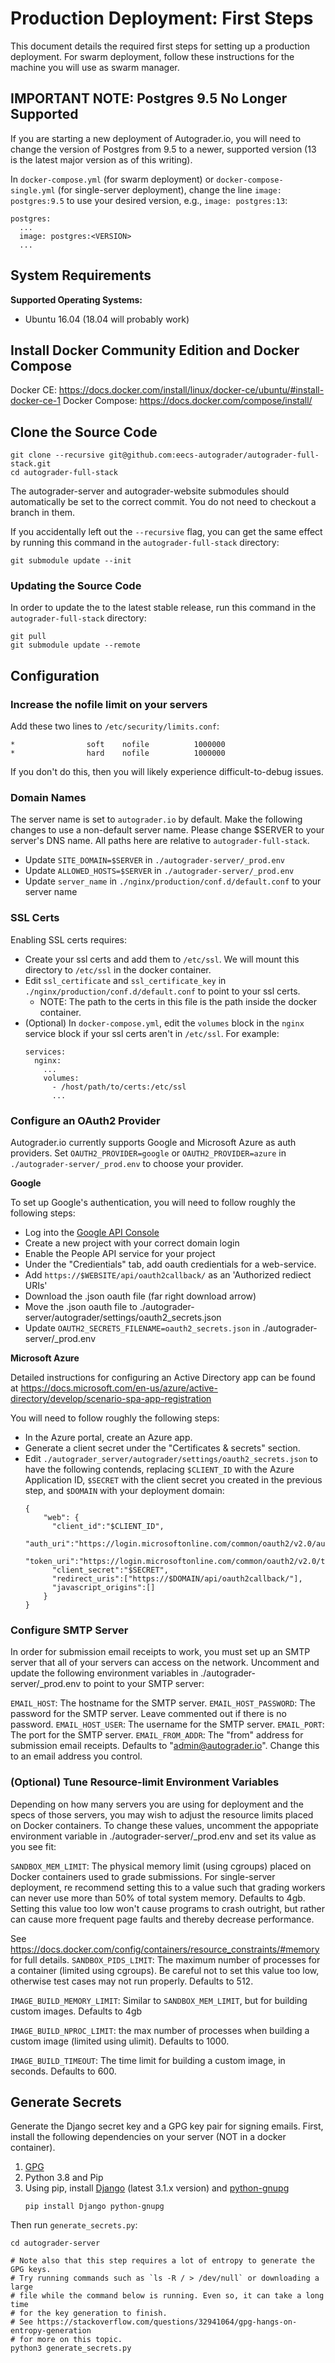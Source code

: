 # Production Deployment: First Steps

This document details the required first steps for setting up a production
deployment. For swarm deployment, follow these instructions for the machine
you will use as swarm manager.

## IMPORTANT NOTE: Postgres 9.5 No Longer Supported
If you are starting a new deployment of Autograder.io, you will need to change the version of Postgres 
from 9.5 to a newer, supported version (13 is the latest major version as of this writing).

In `docker-compose.yml` (for swarm deployment) or `docker-compose-single.yml` (for single-server deployment),
change the line `image: postgres:9.5` to use your desired version, e.g., `image: postgres:13`:
```
postgres:
  ...
  image: postgres:<VERSION>
  ...
```

## System Requirements
**Supported Operating Systems:**
- Ubuntu 16.04 (18.04 will probably work)

## Install Docker Community Edition and Docker Compose
Docker CE: https://docs.docker.com/install/linux/docker-ce/ubuntu/#install-docker-ce-1
Docker Compose: https://docs.docker.com/compose/install/

## Clone the Source Code
```
git clone --recursive git@github.com:eecs-autograder/autograder-full-stack.git
cd autograder-full-stack
```
The autograder-server and autograder-website submodules should automatically be set to the correct commit. You do not need to checkout a branch in them.

If you accidentally left out the `--recursive` flag, you can get the same effect by running this command in the `autograder-full-stack` directory:
```
git submodule update --init
```

### Updating the Source Code
In order to update the to the latest stable release, run this command in the `autograder-full-stack` directory:
```
git pull
git submodule update --remote
```

## Configuration
### Increase the nofile limit on your servers
Add these two lines to `/etc/security/limits.conf`:
```
*                soft    nofile          1000000
*                hard    nofile          1000000
```
If you don't do this, then you will likely experience difficult-to-debug issues.

### Domain Names

The server name is set to `autograder.io` by default.
Make the following changes to use a non-default server name.
Please change $SERVER to your server's DNS name. All paths here are relative to `autograder-full-stack`.

  * Update `SITE_DOMAIN=$SERVER` in `./autograder-server/_prod.env`
  * Update `ALLOWED_HOSTS=$SERVER` in `./autograder-server/_prod.env`
  * Update `server_name` in `./nginx/production/conf.d/default.conf` to your server name

### SSL Certs

Enabling SSL certs requires:
  * Create your ssl certs and add them to `/etc/ssl`. We will mount this directory to `/etc/ssl` in the docker container.
  * Edit `ssl_certificate` and `ssl_certificate_key` in  `./nginx/production/conf.d/default.conf` to point to your ssl certs.
    * NOTE: The path to the certs in this file is the path inside the docker container.
  * (Optional) In `docker-compose.yml`, edit the `volumes` block in the `nginx` service block if your ssl certs aren't in `/etc/ssl`. For example:
    ```
    services:
      nginx:
        ...
        volumes:
          - /host/path/to/certs:/etc/ssl
          ...
    ```

### Configure an OAuth2 Provider
Autograder.io currently supports Google and Microsoft Azure as auth providers.
Set `OAUTH2_PROVIDER=google` or `OAUTH2_PROVIDER=azure` in
`./autograder-server/_prod.env` to choose your provider.

**Google**

To set up Google's authentication, you will need to follow roughly the following steps:

 * Log into the [Google API Console](https://console.developers.google.com)
 * Create a new project with your correct domain login
 * Enable the People API service for your project
 * Under the "Credientials" tab, add oauth credientials for a web-service.
 * Add `https://$WEBSITE/api/oauth2callback/` as an 'Authorized rediect URIs'
 * Download the .json oauth file (far right download arrow)
 * Move the .json oauth file to ./autograder-server/autograder/settings/oauth2_secrets.json
 * Update `OAUTH2_SECRETS_FILENAME=oauth2_secrets.json` in ./autograder-server/_prod.env

**Microsoft Azure**

Detailed instructions for configuring an Active Directory app can be found at
https://docs.microsoft.com/en-us/azure/active-directory/develop/scenario-spa-app-registration

You will need to follow roughly the following steps:

* In the Azure portal, create an Azure app.
* Generate a client secret under the "Certificates & secrets" section.
* Edit `./autograder_server/autograder/settings/oauth2_secrets.json` to have
  the following contends, replacing `$CLIENT_ID` with the Azure Application ID,
  `$SECRET` with the client secret you created in the previous step, and `$DOMAIN`
  with your deployment domain:
  ```
  {
      "web": {
        "client_id":"$CLIENT_ID",
        "auth_uri":"https://login.microsoftonline.com/common/oauth2/v2.0/authorize",
        "token_uri":"https://login.microsoftonline.com/common/oauth2/v2.0/token",
        "client_secret":"$SECRET",
        "redirect_uris":["https://$DOMAIN/api/oauth2callback/"],
        "javascript_origins":[]
      }
  }
  ```

### Configure SMTP Server
In order for submission email receipts to work, you must set up an SMTP server
that all of your servers can access on the network. Uncomment and update the
following environment variables in ./autograder-server/_prod.env to point to
your SMTP server:

`EMAIL_HOST`: The hostname for the SMTP server.
`EMAIL_HOST_PASSWORD`: The password for the SMTP server. Leave commented out if
there is no password.
`EMAIL_HOST_USER`: The username for the SMTP server.
`EMAIL_PORT`: The port for the SMTP server.
`EMAIL_FROM_ADDR`: The "from" address for submission email receipts. Defaults
to "admin@autograder.io". Change this to an email address you control.

### (Optional) Tune Resource-limit Environment Variables
Depending on how many servers you are using for deployment and the specs of
those servers, you may wish to adjust the resource limits placed on Docker
containers. To change these values, uncomment the appopriate environment
variable in ./autograder-server/_prod.env and set its value as you see fit:

`SANDBOX_MEM_LIMIT`: The physical memory limit (using cgroups) placed on
Docker containers used to grade submissions. For single-server deployment,
re recommend setting this to a value such that grading workers can never use
more than 50% of total system memory. Defaults to 4gb. Setting this value too
low won't cause programs to crash outright, but rather can cause more frequent
page faults and thereby decrease performance.

See https://docs.docker.com/config/containers/resource_constraints/#memory for full details.
`SANDBOX_PIDS_LIMIT`: The maximum number of processes for a container (limited
using cgroups). Be careful not to set this value too low, otherwise test cases
may not run properly. Defaults to 512.

`IMAGE_BUILD_MEMORY_LIMIT`: Similar to `SANDBOX_MEM_LIMIT`, but for building
custom images. Defaults to 4gb

`IMAGE_BUILD_NPROC_LIMIT`: the max number of processes when building a custom
image (limited using ulimit). Defaults to 1000.

`IMAGE_BUILD_TIMEOUT`: The time limit for building a custom image, in seconds.
Defaults to 600.

## Generate Secrets
Generate the Django secret key and a GPG key pair for signing emails.
First, install the following dependencies on your server (NOT in a docker container).
1. [GPG](https://gnupg.org/)
2. Python 3.8 and Pip
3. Using pip, install [Django](https://www.djangoproject.com/download/) (latest 3.1.x version) and [python-gnupg](https://pypi.org/project/python-gnupg/)
    ```
    pip install Django python-gnupg
    ```

Then run `generate_secrets.py`:
```
cd autograder-server

# Note also that this step requires a lot of entropy to generate the GPG keys.
# Try running commands such as `ls -R / > /dev/null` or downloading a large
# file while the command below is running. Even so, it can take a long time
# for the key generation to finish.
# See https://stackoverflow.com/questions/32941064/gpg-hangs-on-entropy-generation
# for more on this topic.
python3 generate_secrets.py
```
